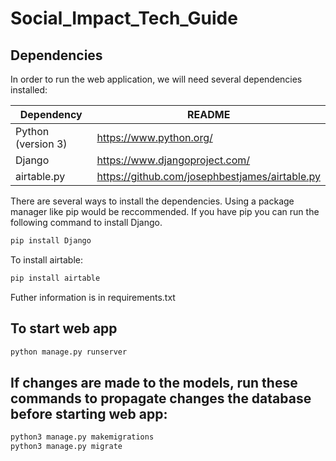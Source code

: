 # Social_Impact_Tech_Guide

## Dependencies
In order to run the web application, we will need several dependencies installed:

| Dependency  | README |
| ------------- | ------------- |
| Python (version 3) | https://www.python.org/ |
| Django  | https://www.djangoproject.com/ |
| airtable.py  | https://github.com/josephbestjames/airtable.py |



There are several ways to install the dependencies. Using a package manager like pip would be reccommended. If you have pip you can run the following command to install Django.
```sh
pip install Django
```
To install airtable:

```sh
pip install airtable
```

Futher information is in requirements.txt
  
## To start web app
```sh
python manage.py runserver
```

## If changes are made to the models, run these commands to propagate changes the database before starting web app:
```sh
python3 manage.py makemigrations
python3 manage.py migrate

```

